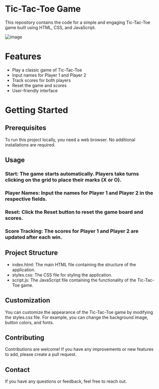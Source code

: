 # Tic-Tac-Toe Game

This repository contains the code for a simple and engaging Tic-Tac-Toe game built using HTML, CSS, and JavaScript.

![image](https://github.com/user-attachments/assets/5665d3b5-bc07-4188-9acc-12afde2bbc6c)


# Features
* Play a classic game of Tic-Tac-Toe
* Input names for Player 1 and Player 2
* Track scores for both players
* Reset the game and scores
* User-friendly interface

  
 # Getting Started
## Prerequisites
To run this project locally, you need a web browser. No additional installations are required.

## Usage
### Start: The game starts automatically. Players take turns clicking on the grid to place their marks (X or O).
### Player Names: Input the names for Player 1 and Player 2 in the respective fields.
### Reset: Click the Reset button to reset the game board and scores.
### Score Tracking: The scores for Player 1 and Player 2 are updated after each win.

## Project Structure
* index.html: The main HTML file containing the structure of the application.
* styles.css: The CSS file for styling the application.
* script.js: The JavaScript file containing the functionality of the Tic-Tac-Toe game.

## Customization
You can customize the appearance of the Tic-Tac-Toe game by modifying the styles.css file. For example, you can change the background image, button colors, and fonts.

## Contributing
Contributions are welcome! If you have any improvements or new features to add, please create a pull request.

## Contact
If you have any questions or feedback, feel free to reach out.
